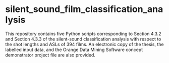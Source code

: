 # silent_sound_film_classification_analysis
This repository contains five Python scripts corresponding to Section 4.3.2 and Section 4.3.3 of the silent-sound classification analysis with respect to the shot lengths and ASLs of 394 films. An electronic copy of the thesis, the labelled input data, and the Orange Data Mining Software concept demonstrator project file are also provided.

